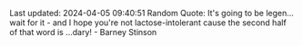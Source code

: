 Last updated: 2024-04-05 09:40:51
Random Quote: It's going to be legen...
wait for it - and I hope you're not lactose-intolerant cause the second half of that word is
...dary! - Barney Stinson